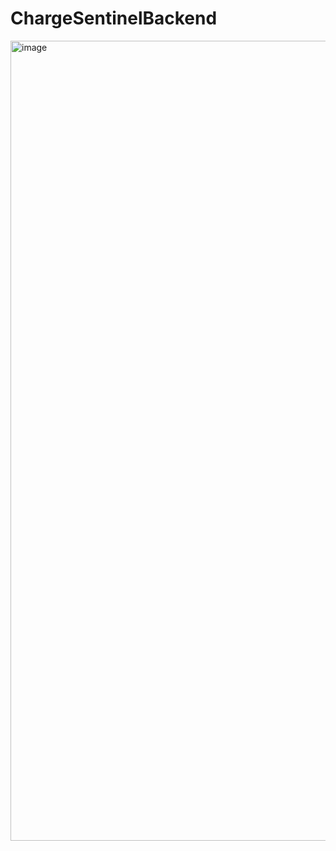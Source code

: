 # ChargeSentinelBackend
<img width="2092" height="1280" alt="image" src="https://github.com/user-attachments/assets/b5aadbb7-69ae-4d0e-a06c-b5f7f8a96ac9" />
